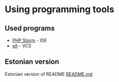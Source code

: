 # Using programming tools
## Used programs
* [PHP Storm](https://www.jetbrains.com/phpstorm/?fromMenu) - IDE
* [git](https://github.com/) - VCS
## Estonian version
Estonian version of README [README.md](https://github.com/HotStealer/pvk/blob/master/README.md)